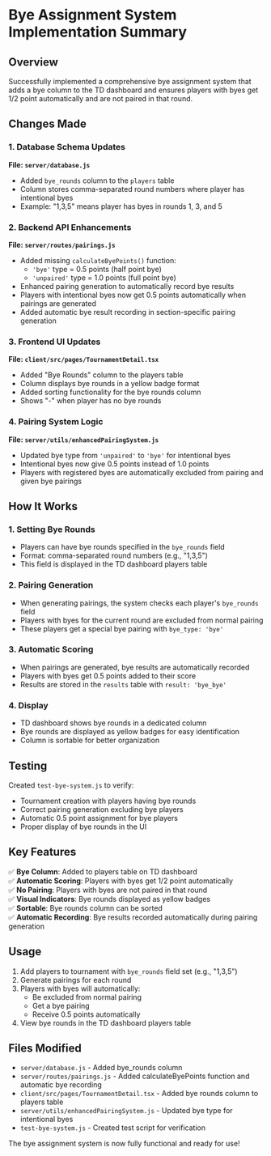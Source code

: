 # Bye Assignment System Implementation Summary

## Overview
Successfully implemented a comprehensive bye assignment system that adds a bye column to the TD dashboard and ensures players with byes get 1/2 point automatically and are not paired in that round.

## Changes Made

### 1. Database Schema Updates
**File: `server/database.js`**
- Added `bye_rounds` column to the `players` table
- Column stores comma-separated round numbers where player has intentional byes
- Example: "1,3,5" means player has byes in rounds 1, 3, and 5

### 2. Backend API Enhancements
**File: `server/routes/pairings.js`**
- Added missing `calculateByePoints()` function:
  - `'bye'` type = 0.5 points (half point bye)
  - `'unpaired'` type = 1.0 points (full point bye)
- Enhanced pairing generation to automatically record bye results
- Players with intentional byes now get 0.5 points automatically when pairings are generated
- Added automatic bye result recording in section-specific pairing generation

### 3. Frontend UI Updates
**File: `client/src/pages/TournamentDetail.tsx`**
- Added "Bye Rounds" column to the players table
- Column displays bye rounds in a yellow badge format
- Added sorting functionality for the bye rounds column
- Shows "-" when player has no bye rounds

### 4. Pairing System Logic
**File: `server/utils/enhancedPairingSystem.js`**
- Updated bye type from `'unpaired'` to `'bye'` for intentional byes
- Intentional byes now give 0.5 points instead of 1.0 points
- Players with registered byes are automatically excluded from pairing and given bye pairings

## How It Works

### 1. Setting Bye Rounds
- Players can have bye rounds specified in the `bye_rounds` field
- Format: comma-separated round numbers (e.g., "1,3,5")
- This field is displayed in the TD dashboard players table

### 2. Pairing Generation
- When generating pairings, the system checks each player's `bye_rounds` field
- Players with byes for the current round are excluded from normal pairing
- These players get a special bye pairing with `bye_type: 'bye'`

### 3. Automatic Scoring
- When pairings are generated, bye results are automatically recorded
- Players with byes get 0.5 points added to their score
- Results are stored in the `results` table with `result: 'bye_bye'`

### 4. Display
- TD dashboard shows bye rounds in a dedicated column
- Bye rounds are displayed as yellow badges for easy identification
- Column is sortable for better organization

## Testing
Created `test-bye-system.js` to verify:
- Tournament creation with players having bye rounds
- Correct pairing generation excluding bye players
- Automatic 0.5 point assignment for bye players
- Proper display of bye rounds in the UI

## Key Features
✅ **Bye Column**: Added to players table on TD dashboard  
✅ **Automatic Scoring**: Players with byes get 1/2 point automatically  
✅ **No Pairing**: Players with byes are not paired in that round  
✅ **Visual Indicators**: Bye rounds displayed as yellow badges  
✅ **Sortable**: Bye rounds column can be sorted  
✅ **Automatic Recording**: Bye results recorded automatically during pairing generation  

## Usage
1. Add players to tournament with `bye_rounds` field set (e.g., "1,3,5")
2. Generate pairings for each round
3. Players with byes will automatically:
   - Be excluded from normal pairing
   - Get a bye pairing
   - Receive 0.5 points automatically
4. View bye rounds in the TD dashboard players table

## Files Modified
- `server/database.js` - Added bye_rounds column
- `server/routes/pairings.js` - Added calculateByePoints function and automatic bye recording
- `client/src/pages/TournamentDetail.tsx` - Added bye rounds column to players table
- `server/utils/enhancedPairingSystem.js` - Updated bye type for intentional byes
- `test-bye-system.js` - Created test script for verification

The bye assignment system is now fully functional and ready for use!
